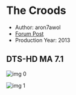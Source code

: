 # The Croods

* Author: aron7awol
* [Forum Post](https://www.avsforum.com/threads/bass-eq-for-filtered-movies.2995212/post-58486034)
* Production Year: 2013

## DTS-HD MA 7.1

![img 0](https://i.imgur.com/6qUIQ5B.jpg)

![img 1](https://i.imgur.com/7UWznNJ.png)

